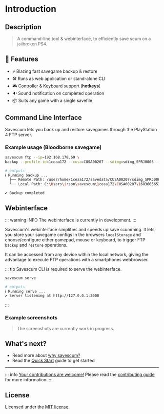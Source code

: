 # Introduction

## Description

>  A command-line tool & webinterface, to efficiently save scum on a jailbroken PS4.

## 🎯 Features

- ⚡ Blazing fast savegame backup & restore
- 🛠️ Runs as web application or stand-alone CLI
- 🎮 Controller & Keyboard support (__hotkeys__)
- 🔉 Sound notification on completed operation
- 📦 Suits any game with a single savefile

## Command Line Interface

Savescum lets you back up and restore savegames through the PlayStation 4 FTP server.

### Example usage (Bloodborne savegame)

```sh
savescum ftp --ip=192.168.178.69 \
backup --profile-id=1ceaa172 --cusa=CUSA00207 --sdimg=sdimg_SPRJ0005 --debug

# outputs
ℹ Running backup ...
  ├── Remote Path: /user/home/1ceaa172/savedata/CUSA00207/sdimg_SPRJ0005
  └── Local Path: C:\Users\jrson\savescum\1ceaa172\CUSA00207\1683605652684\sdimg_SPRJ0005

✔ Backup completed
```

## Webinterface

::: warning INFO
The webinterface is currently in development.
:::

Savescum's webinterface simplifies and speeds up save scumming. It lets you store your savegame configs in the browsers `localStorage` and choose/configure either gamepad, mouse or keyboard, to trigger FTP `backup` and `restore` operations.

It can be accessed from any device within the local network, giving the advantage to execute FTP operations with a smartphones webbrowser.

::: tip
Savescum CLI is required to serve the webinterface.

```sh
savescum serve

# outputs
ℹ Running serve ...
✔ Server listening at http://127.0.0.1:3000
```
:::

### Example screenshots

> The screenshots are currently work in progress.

## What's next?

- Read more about [why savescum?](/guide/why-savescum)
- Read the [Quick Start](/guide/quick-start) guide to get started

---

::: info
<ins>Your contributions are welcome!</ins> Please read the [contributing guide](https://github.com/jrson83/savescum/blob/main/CONTRIBUTING.md) for more information.
:::

## License

Licensed under the [MIT license](https://github.com/jrson83/ps4-savescum/blob/main/LICENSE).
